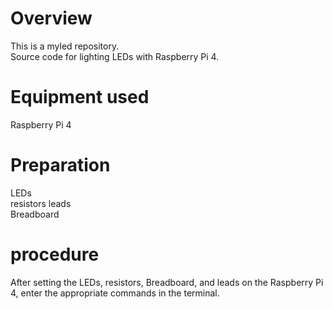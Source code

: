 # Overview
This is a myled repository.  
Source code for lighting LEDs with Raspberry Pi 4.

# Equipment used
Raspberry Pi 4

# Preparation
LEDs  
resistors
leads  
Breadboard  

# procedure
After setting the LEDs, resistors, Breadboard, and leads on the Raspberry Pi 4, enter the appropriate commands in the terminal.
